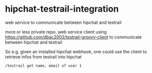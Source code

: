 # hipchat-testrail-integration
web service to communicate between hipchat and testrail

more or less private repo. web service client using https://github.com/dbac2002/testrail-groovy-client to communicate between hipchat and testrail

So e.g. given an installed hipchat webhook, one could use the client to retrieve infos from testrail into hipchat

    /testrail get name, email of user 1

